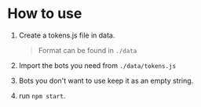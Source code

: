 # How to use

1. Create a tokens.js file in data.

    > Format can be found in `./data`

2. Import the bots you need from `./data/tokens.js`

3. Bots you don't want to use keep it as an empty string.

4. run `npm start`.
